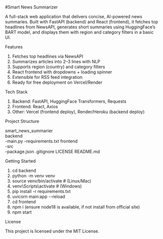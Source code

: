 #Smart News Summarizer

A full-stack web application that delivers concise, AI-powered news summaries.
Built with FastAPI (backend) and React (frontend), it fetches top headlines from NewsAPI, generates short summaries using HuggingFace’s BART model, and displays them with region and category filters in a basic UI.

Features
1. Fetches top headlines via NewsAPI
2. Summarizes articles into 2–3 lines with NLP
3. Supports region (country) and category filters
4. React frontend with dropdowns + loading spinner
5. Extensible for RSS feed integration
6. Ready for free deployment on Vercel/Render

Tech Stack
1. Backend: FastAPI, HuggingFace Transformers, Requests
2. Frontend: React, Axios
3. Other: Vercel (frontend deploy), Render/Heroku (backend deploy)

Project Structure

smart_news_summarier\
  backend\
    -main.py
    -requirements.txt
  frontend\
    -src\
    -package.json
  .gitignore
  LICENSE
  README.md

Getting Started

1. cd backend
2. python -m venv venv
3. source venv/bin/activate   # (Linux/Mac)
4. venv\Scripts\activate      # (Windows)
5. pip install -r requirements.txt
6. uvicorn main:app --reload
7. cd frontend
8. npm i (ensure node18 is available, if not install from official site)
9. npm start

License

This project is licensed under the MIT License.


  
